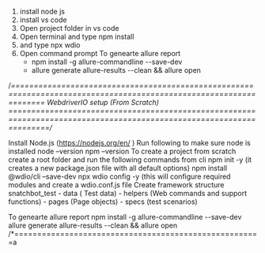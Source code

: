 1. install node js
2. install vs code
3. Open project folder in vs code
4. Open terminal and type npm install
5. and type npx wdio
6. Open command prompt To genearte allure report
   * npm install -g allure-commandline --save-dev
   * allure generate allure-results --clean && allure open 



/*===================================================================================================================
WebdriverIO setup (From Scratch)
=====================================================================================================================/*

Install Node.js (https://nodejs.org/en/ )
Run following to make sure node is installed 
     node –version
     npm –version
To create a project from scratch
      create a root folder and run the following commands from cli
      npm init -y (it creates a new package.json file with all default options)
      npm install @wdio/cli –save-dev
      npx wdio config -y (this will configure required modules and create a wdio.conf.js file
Create framework structure
    snatchbot_test
        -   data    ( Test data)
        -   helpers (Web commands and support functions)
        -   pages   (Page objects)
        -   specs   (test scenarios)

To genearte allure report
npm install -g allure-commandline --save-dev
allure generate allure-results --clean && allure open
/*======================================================a
